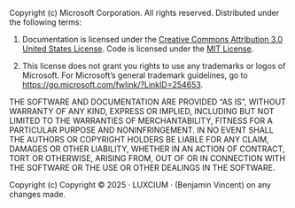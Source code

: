 Copyright (c) Microsoft Corporation. All rights reserved. Distributed under the following terms:

1. Documentation is licensed under the [Creative Commons Attribution 3.0 United States License](https://creativecommons.org/licenses/by/3.0/us/legalcode). Code is licensed under the [MIT License](https://opensource.org/licenses/MIT).

2. This license does not grant you rights to use any trademarks or logos of Microsoft. For Microsoft’s general trademark guidelines, go to https://go.microsoft.com/fwlink/?LinkID=254653.

THE SOFTWARE AND DOCUMENTATION ARE PROVIDED “AS IS”, WITHOUT WARRANTY OF ANY KIND, EXPRESS OR IMPLIED, INCLUDING BUT NOT LIMITED TO THE WARRANTIES OF MERCHANTABILITY, FITNESS FOR A PARTICULAR PURPOSE AND NONINFRINGEMENT. IN NO EVENT SHALL THE AUTHORS OR COPYRIGHT HOLDERS BE LIABLE FOR ANY CLAIM, DAMAGES OR OTHER LIABILITY, WHETHER IN AN ACTION OF CONTRACT, TORT OR OTHERWISE, ARISING FROM, OUT OF OR IN CONNECTION WITH THE SOFTWARE OR THE USE OR OTHER DEALINGS IN THE SOFTWARE.

Copyright (c) Copyright © 2025 · LUXCIUM · (Benjamin Vincent) on any changes made.
